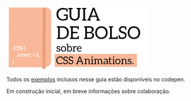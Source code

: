 ![cover](images/cover01.png)

Todos os [exemplos](http://codepen.io/collection/XmZvqo/) inclusos nesse guia estão disponíveis no codepen.

Em construção inicial, em breve informações sobre colaboração.

